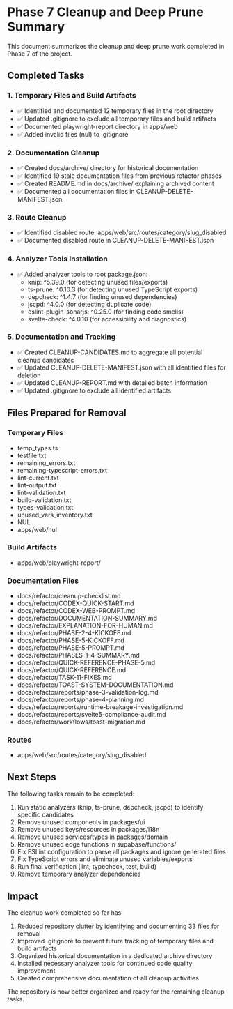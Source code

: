 # Phase 7 Cleanup and Deep Prune Summary

This document summarizes the cleanup and deep prune work completed in Phase 7 of the project.

## Completed Tasks

### 1. Temporary Files and Build Artifacts
- ✅ Identified and documented 12 temporary files in the root directory
- ✅ Updated .gitignore to exclude all temporary files and build artifacts
- ✅ Documented playwright-report directory in apps/web
- ✅ Added invalid files (nul) to .gitignore

### 2. Documentation Cleanup
- ✅ Created docs/archive/ directory for historical documentation
- ✅ Identified 19 stale documentation files from previous refactor phases
- ✅ Created README.md in docs/archive/ explaining archived content
- ✅ Documented all documentation files in CLEANUP-DELETE-MANIFEST.json

### 3. Route Cleanup
- ✅ Identified disabled route: apps/web/src/routes/category/slug_disabled
- ✅ Documented disabled route in CLEANUP-DELETE-MANIFEST.json

### 4. Analyzer Tools Installation
- ✅ Added analyzer tools to root package.json:
  - knip: ^5.39.0 (for detecting unused files/exports)
  - ts-prune: ^0.10.3 (for detecting unused TypeScript exports)
  - depcheck: ^1.4.7 (for finding unused dependencies)
  - jscpd: ^4.0.0 (for detecting duplicate code)
  - eslint-plugin-sonarjs: ^0.25.0 (for finding code smells)
  - svelte-check: ^4.0.10 (for accessibility and diagnostics)

### 5. Documentation and Tracking
- ✅ Created CLEANUP-CANDIDATES.md to aggregate all potential cleanup candidates
- ✅ Updated CLEANUP-DELETE-MANIFEST.json with all identified files for deletion
- ✅ Updated CLEANUP-REPORT.md with detailed batch information
- ✅ Updated .gitignore to exclude all identified artifacts

## Files Prepared for Removal

### Temporary Files
- temp_types.ts
- testfile.txt
- remaining_errors.txt
- remaining-typescript-errors.txt
- lint-current.txt
- lint-output.txt
- lint-validation.txt
- build-validation.txt
- types-validation.txt
- unused_vars_inventory.txt
- NUL
- apps/web/nul

### Build Artifacts
- apps/web/playwright-report/

### Documentation Files
- docs/refactor/cleanup-checklist.md
- docs/refactor/CODEX-QUICK-START.md
- docs/refactor/CODEX-WEB-PROMPT.md
- docs/refactor/DOCUMENTATION-SUMMARY.md
- docs/refactor/EXPLANATION-FOR-HUMAN.md
- docs/refactor/PHASE-2-4-KICKOFF.md
- docs/refactor/PHASE-5-KICKOFF.md
- docs/refactor/PHASE-5-PROMPT.md
- docs/refactor/PHASES-1-4-SUMMARY.md
- docs/refactor/QUICK-REFERENCE-PHASE-5.md
- docs/refactor/QUICK-REFERENCE.md
- docs/refactor/TASK-11-FIXES.md
- docs/refactor/TOAST-SYSTEM-DOCUMENTATION.md
- docs/refactor/reports/phase-3-validation-log.md
- docs/refactor/reports/phase-4-planning.md
- docs/refactor/reports/runtime-breakage-investigation.md
- docs/refactor/reports/svelte5-compliance-audit.md
- docs/refactor/workflows/toast-migration.md

### Routes
- apps/web/src/routes/category/slug_disabled

## Next Steps

The following tasks remain to be completed:

1. Run static analyzers (knip, ts-prune, depcheck, jscpd) to identify specific candidates
2. Remove unused components in packages/ui
3. Remove unused keys/resources in packages/i18n
4. Remove unused services/types in packages/domain
5. Remove unused edge functions in supabase/functions/
6. Fix ESLint configuration to parse all packages and ignore generated files
7. Fix TypeScript errors and eliminate unused variables/exports
8. Run final verification (lint, typecheck, test, build)
9. Remove temporary analyzer dependencies

## Impact

The cleanup work completed so far has:

1. Reduced repository clutter by identifying and documenting 33 files for removal
2. Improved .gitignore to prevent future tracking of temporary files and build artifacts
3. Organized historical documentation in a dedicated archive directory
4. Installed necessary analyzer tools for continued code quality improvement
5. Created comprehensive documentation of all cleanup activities

The repository is now better organized and ready for the remaining cleanup tasks.